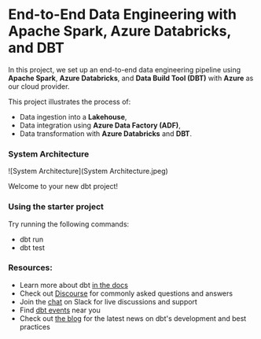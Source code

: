 # End-to-End Data Engineering with Apache Spark, Azure Databricks, and DBT

In this project, we set up an end-to-end data engineering pipeline using **Apache Spark**, **Azure Databricks**, and **Data Build Tool (DBT)** with **Azure** as our cloud provider. 

This project illustrates the process of:
- Data ingestion into a **Lakehouse**,
- Data integration using **Azure Data Factory (ADF)**,
- Data transformation with **Azure Databricks** and **DBT**.


### System Architecture
![System Architecture](System Architecture.jpeg)

Welcome to your new dbt project!

### Using the starter project

Try running the following commands:
- dbt run
- dbt test


### Resources:
- Learn more about dbt [in the docs](https://docs.getdbt.com/docs/introduction)
- Check out [Discourse](https://discourse.getdbt.com/) for commonly asked questions and answers
- Join the [chat](https://community.getdbt.com/) on Slack for live discussions and support
- Find [dbt events](https://events.getdbt.com) near you
- Check out [the blog](https://blog.getdbt.com/) for the latest news on dbt's development and best practices
